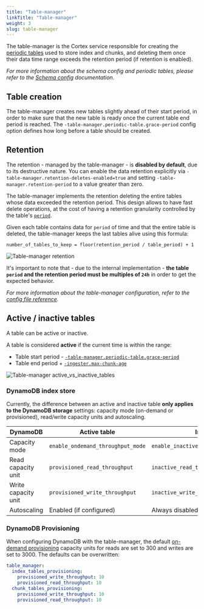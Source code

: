 ```yaml
---
title: "Table-manager"
linkTitle: "Table-manager"
weight: 3
slug: table-manager
---
```


The table-manager is the Cortex service responsible for creating the [periodic tables](./schema-config.md) used to store index and chunks, and deleting them once their data time range exceeds the retention period (if retention is enabled).

_For more information about the schema config and periodic tables, please refer to the [Schema config](./schema-config.md) documentation._

## Table creation

The table-manager creates new tables slightly ahead of their start period, in order to make sure that the new table is ready once the current table end period is reached. The `-table-manager.periodic-table.grace-period` config option defines how long before a table should be created.

## Retention

The retention - managed by the table-manager - is **disabled by default**, due to its destructive nature. You can enable the data retention explicitly via `-table-manager.retention-deletes-enabled=true` and setting `-table-manager.retention-period` to a value greater than zero.

The table-manager implements the retention deleting the entire tables whose data exceeded the retention period. This design allows to have fast delete operations, at the cost of having a retention granularity controlled by the table's [`period`](./schema-config.md#schema-config).

Given each table contains data for `period` of time and that the entire table is deleted, the table-manager keeps the last tables alive using this formula:

```
number_of_tables_to_keep = floor(retention_period / table_period) + 1
```

![Table-manager retention](/images/chunks-storage/table-manager-retention.png)
<!-- Diagram source at https://docs.google.com/presentation/d/1bHp8_zcoWCYoNU2AhO2lSagQyuIrghkCncViSqn14cU/edit -->

It's important to note that - due to the internal implementation - **the table `period` and the retention period must be multiples of `24h`** in order to get the expected behavior.

_For more information about the table-manager configuration, refer to the [config file reference](../configuration/config-file-reference.md#table_manager_config)._

## Active / inactive tables

A table can be active or inactive.

A table is considered **active** if the current time is within the range:
- Table start period - [`-table-manager.periodic-table.grace-period`](../configuration/config-file-reference.md#table_manager_config)
- Table end period + [`-ingester.max-chunk-age`](../configuration/config-file-reference.md#ingester_config)

![Table-manager active_vs_inactive_tables](/images/chunks-storage/table-manager-active-vs-inactive-tables.png)
<!-- Diagram source at https://docs.google.com/presentation/d/1bHp8_zcoWCYoNU2AhO2lSagQyuIrghkCncViSqn14cU/edit -->

### DynamoDB index store

Currently, the difference between an active and inactive table **only applies to the DynamoDB storage** settings: capacity mode (on-demand or provisioned), read/write capacity units and autoscaling.

| DynamoDB            | Active table                            | Inactive table                       |
| ------------------- | --------------------------------------- | ------------------------------------ |
| Capacity mode       | `enable_ondemand_throughput_mode`       | `enable_inactive_throughput_on_demand_mode` |
| Read capacity unit  | `provisioned_read_throughput`           | `inactive_read_throughput`           |
| Write capacity unit | `provisioned_write_throughput`          | `inactive_write_throughput`          |
| Autoscaling         | Enabled (if configured)                 | Always disabled                      |

### DynamoDB Provisioning

When configuring DynamoDB with the table-manager, the default [on-demand provisioning](https://docs.aws.amazon.com/amazondynamodb/latest/developerguide/HowItWorks.ReadWriteCapacityMode.html) capacity units for reads are set to 300 and writes are set to 3000. The defaults can be overwritten:

```yaml
table_manager:
  index_tables_provisioning:
    provisioned_write_throughput: 10
    provisioned_read_throughput: 10
  chunk_tables_provisioning:
    provisioned_write_throughput: 10
    provisioned_read_throughput: 10
```
